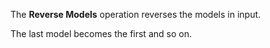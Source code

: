 The **Reverse Models** operation reverses the models in input.

The last model becomes the first and so on.
